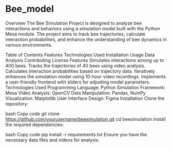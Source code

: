 # Bee_model
Overview
The Bee Simulation Project is designed to analyze bee interactions and behaviors using a simulation model built with the Python Mesa module. The project aims to track bee trajectories, calculate interaction probabilities, and enhance the understanding of bee dynamics in various environments.

Table of Contents
Features
Technologies Used
Installation
Usage
Data Analysis
Contributing
License
Features
Simulates interactions among up to 400 bees.
Tracks the trajectories of 40 bees using video analysis.
Calculates interaction probabilities based on trajectory data.
Iteratively enhances the simulation model using 10-hour video recordings.
Implements a user-friendly frontend with sliders for adjusting model parameters.
Technologies Used
Programming Language: Python
Simulation Framework: Mesa
Video Analysis: OpenCV
Data Manipulation: Pandas, NumPy
Visualization: Matplotlib
User Interface Design: Figma
Installation
Clone the repository:

bash
Copy code
git clone https://github.com/yourusername/beesimulation.git
cd beesimulation
Install the required dependencies:

bash
Copy code
pip install -r requirements.txt
Ensure you have the necessary data files and videos for analysis.
